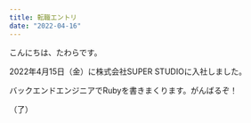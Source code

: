 ```yaml
---
title: 転職エントリ
date: "2022-04-16"
---
```


こんにちは、たわらです。

2022年4月15日（金）に株式会社SUPER STUDIOに入社しました。

バックエンドエンジニアでRubyを書きまくります。がんばるぞ！

（了）
